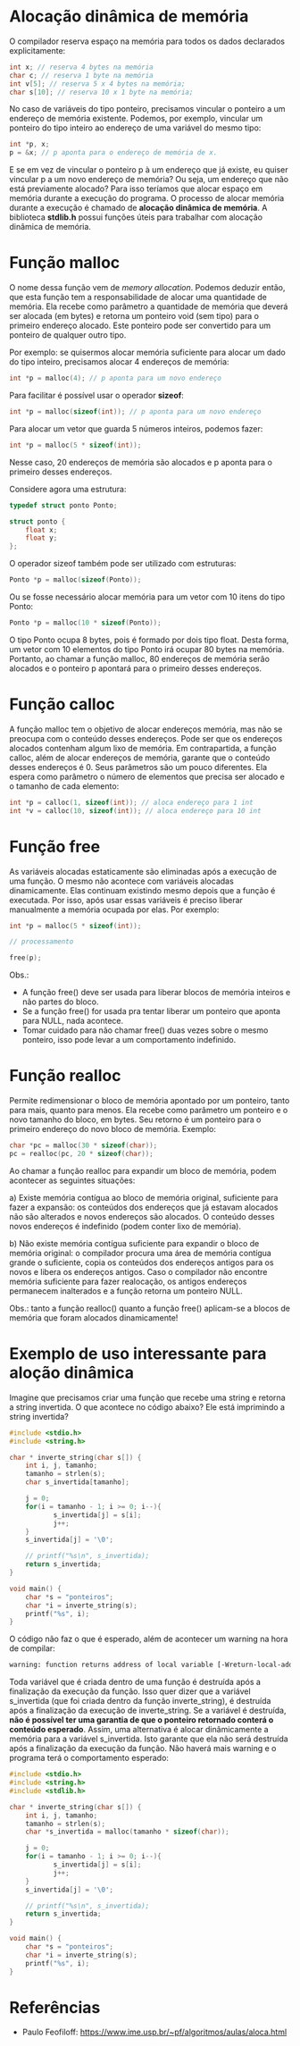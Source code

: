 # Alocação dinâmica de memória
    
O compilador reserva espaço na memória para todos os dados declarados explicitamente:

```c
int x; // reserva 4 bytes na memória
char c; // reserva 1 byte na memória
int v[5]; // reserva 5 x 4 bytes na memória;
char s[10]; // reserva 10 x 1 byte na memória;
```
No caso de variáveis do tipo ponteiro, precisamos vincular o ponteiro a  um endereço de memória existente. Podemos, por exemplo, vincular um ponteiro do tipo inteiro ao endereço de  uma variável do mesmo tipo:

```c
int *p, x;
p = &x; // p aponta para o endereço de memória de x.
```

E se em vez de vincular o ponteiro p à um endereço que já existe, eu quiser vincular p a um novo endereço de memória? Ou seja, 
um endereço que não está previamente alocado? Para isso teríamos que alocar espaço em memória durante a execução do programa. 
O processo de alocar memória durante a execução é chamado de **alocação dinâmica de memória**. A biblioteca **stdlib.h** possui funções 
úteis para trabalhar com alocação dinâmica de memória.

# Função malloc
    
O nome dessa função vem de *memory allocation*. Podemos deduzir então, que esta função tem a responsabilidade de alocar uma quantidade de memória. Ela recebe como parâmetro a quantidade de memória que deverá ser alocada (em bytes) e retorna um ponteiro void (sem tipo) para o primeiro endereço alocado. Este ponteiro pode ser convertido para  um ponteiro de qualquer outro tipo.

Por exemplo: se quisermos alocar memória suficiente para alocar um dado do tipo inteiro, precisamos alocar 4 endereços de memória:

```c
int *p = malloc(4); // p aponta para um novo endereço
```

Para facilitar é possível usar o operador **sizeof**:

```c
int *p = malloc(sizeof(int)); // p aponta para um novo endereço
```

Para alocar um vetor que guarda 5 números inteiros, podemos fazer:

```c
int *p = malloc(5 * sizeof(int)); 
```
Nesse caso, 20 endereços de memória são alocados e p aponta para o primeiro desses endereços.

Considere agora uma estrutura:

```c
typedef struct ponto Ponto;

struct ponto {
    float x;
    float y;
};
```

O operador sizeof também pode ser utilizado com estruturas:

```c
Ponto *p = malloc(sizeof(Ponto));
```

Ou se fosse necessário alocar memória para um vetor com 10 itens do tipo Ponto:

```c
Ponto *p = malloc(10 * sizeof(Ponto)); 
```

O tipo Ponto ocupa 8 bytes, pois é formado por dois tipo float. Desta forma, um vetor com 10 elementos do tipo Ponto irá ocupar 80 bytes na memória. Portanto, ao chamar a função malloc, 80 endereços de memória serão alocados e o ponteiro p apontará para o primeiro desses endereços.

# Função calloc
 
A função malloc tem o objetivo de alocar endereços memória, mas não se preocupa com o conteúdo desses endereços. Pode ser que os endereços alocados contenham algum lixo de memória. Em contrapartida, a função calloc, além de alocar endereços de memória, garante que o conteúdo desses endereços é 0. Seus parâmetros são um pouco diferentes. Ela espera como parâmetro o número de elementos que precisa ser alocado e o tamanho de cada elemento:

```c
int *p = calloc(1, sizeof(int)); // aloca endereço para 1 int
int *v = calloc(10, sizeof(int)); // aloca endereço para 10 int
```

# Função free

As variáveis alocadas estaticamente são eliminadas após a execução de uma função. O mesmo não acontece com variáveis alocadas dinamicamente. Elas continuam existindo mesmo depois que a função é executada. Por isso, após usar essas variáveis é preciso liberar manualmente a memória ocupada por elas. Por exemplo:

```c
int *p = malloc(5 * sizeof(int)); 

// processamento

free(p);
```

Obs.:

- A função free() deve ser usada para liberar blocos de memória inteiros e não partes do bloco. 
- Se a função free() for usada pra tentar liberar um ponteiro que aponta para NULL, nada acontece.
- Tomar cuidado para não chamar free() duas vezes sobre o mesmo ponteiro, isso pode levar a um comportamento indefinido.

# Função realloc

Permite redimensionar o bloco de memória apontado por um ponteiro, tanto para mais, quanto para menos. Ela recebe como parâmetro um ponteiro e o novo tamanho do bloco, em bytes. Seu retorno é um ponteiro para o primeiro endereço do novo bloco de memória. Exemplo:

```c
char *pc = malloc(30 * sizeof(char));
pc = realloc(pc, 20 * sizeof(char));
```

Ao chamar a função realloc para expandir um bloco de memória, podem acontecer as seguintes situações:

a) Existe memória contígua ao bloco de memória original, suficiente para fazer a expansão: os conteúdos dos endereços que já estavam alocados não são alterados e novos endereços são alocados. O conteúdo desses novos endereços é indefinido (podem conter lixo de memória).

b) Não existe memória contígua suficiente para expandir o bloco de memória original: o compilador procura uma área de memória contígua grande o suficiente, copia os conteúdos dos endereços antigos para os novos e libera os endereços antigos. Caso o compilador não encontre memória suficiente para fazer realocação, os antigos endereços permanecem inalterados e a função retorna um ponteiro NULL.

Obs.: tanto a função realloc() quanto a função free() aplicam-se a blocos de memória que foram alocados dinamicamente!

# Exemplo de uso interessante para aloção dinâmica

Imagine que precisamos criar uma função que recebe uma string e retorna a string invertida. O que acontece no código abaixo? Ele está imprimindo a string invertida?

```c
#include <stdio.h>
#include <string.h>

char * inverte_string(char s[]) { 
    int i, j, tamanho;
    tamanho = strlen(s);
    char s_invertida[tamanho];

    j = 0;
    for(i = tamanho - 1; i >= 0; i--){
           s_invertida[j] = s[i];
           j++;
    }
    s_invertida[j] = '\0';

    // printf("%s\n", s_invertida);
    return s_invertida;
}

void main() {
    char *s = "ponteiros";
    char *i = inverte_string(s);
    printf("%s", i);
}
```

O código não faz o que é esperado, além de acontecer um warning na hora de compilar:

```diff
warning: function returns address of local variable [-Wreturn-local-addr]
```

Toda variável que é criada dentro de uma função é destruída após a finalização da execução da função. Isso quer dizer que 
a variável s_invertida (que foi criada dentro da função inverte_string), é destruída após a finalização da execução de 
inverte_string. Se a variável é destruída, **não é possível ter uma garantia de que o ponteiro retornado conterá o conteúdo 
esperado**. Assim, uma alternativa é alocar dinâmicamente a memória para a variável s_invertida. Isto garante que ela não 
será destruída após a finalização da execução da função. Não haverá mais warning e o programa terá o comportamento esperado:

```c
#include <stdio.h>
#include <string.h>
#include <stdlib.h>

char * inverte_string(char s[]) { 
    int i, j, tamanho;
    tamanho = strlen(s);
    char *s_invertida = malloc(tamanho * sizeof(char));

    j = 0;
    for(i = tamanho - 1; i >= 0; i--){
           s_invertida[j] = s[i];
           j++;
    }
    s_invertida[j] = '\0';

    // printf("%s\n", s_invertida);
    return s_invertida;
}

void main() {
    char *s = "ponteiros";
    char *i = inverte_string(s);
    printf("%s", i);
}
```
# Referências
- Paulo Feofiloff: https://www.ime.usp.br/~pf/algoritmos/aulas/aloca.html
